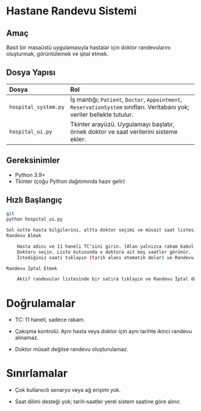 # Hastane Randevu Sistemi

## Amaç
Basit bir masaüstü uygulamasıyla hastalar için doktor randevularını oluşturmak, görüntülemek ve iptal etmek.

## Dosya Yapısı

| Dosya | Rol |
|:---|:---|
| `hospital_system.py` | İş mantığı; `Patient`, `Doctor`, `Appointment`, `ReservationSystem` sınıfları. Veritabanı yok; veriler bellekte tutulur. |
| `hospital_ui.py` | Tkinter arayüzü. Uygulamayı başlatır, örnek doktor ve saat verilerini sisteme ekler. |

## Gereksinimler

- Python 3.9+
- Tkinter (çoğu Python dağıtımında hazır gelir)

## Hızlı Başlangıç

```bash
git
python hospital_ui.py

Sol üstte hasta bilgilerini, altta doktor seçimi ve müsait saat listesini göreceksiniz.
Randevu Almak

    Hasta adını ve 11 haneli TCʼsini girin. (Alan yalnızca rakam kabul eder.)
    Doktoru seçin. Liste kutusunda o doktora ait boş saatler görünür.
    İstediğiniz saati tıklayın (tarih alanı otomatik dolar) ve Randevu Al düğmesine basın.

Randevu İptal Etmek

    Aktif randevular listesinde bir satıra tıklayın ve Randevu İptal düğmesine basın.

```

# Doğrulamalar

- TC: 11 haneli, sadece rakam.

- Çakışma kontrolü: Aynı hasta veya doktor için aynı tarihte ikinci randevu alınamaz.

- Doktor müsait değilse randevu oluşturulamaz.

# Sınırlamalar

- Çok kullanıcılı senaryo veya ağ erişimi yok.  

- Saat dilimi desteği yok; tarih‐saatler yerel sistem saatine göre alınır.
